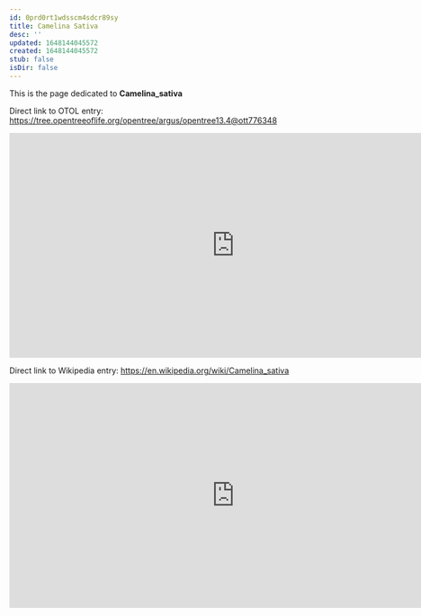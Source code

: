 ```yaml
---
id: 0prd0rt1wdsscm4sdcr89sy
title: Camelina Sativa
desc: ''
updated: 1648144045572
created: 1648144045572
stub: false
isDir: false
---
```

This is the page dedicated to **Camelina_sativa**


Direct link to OTOL entry: https://tree.opentreeoflife.org/opentree/argus/opentree13.4@ott776348



<html>
    <body>
    <iframe src="https://tree.opentreeoflife.org/opentree/argus/opentree13.4@ott776348"
    width="800" height="400" frameborder="0" allowfullscreen> </iframe>
    </body>
</html>
    


Direct link to Wikipedia entry: https://en.wikipedia.org/wiki/Camelina_sativa



<html>
    <body>
    <iframe src="https://en.wikipedia.org/wiki/Camelina_sativa"
    width="800" height="400" frameborder="0" allowfullscreen> </iframe>
    </body>
</html>
    
